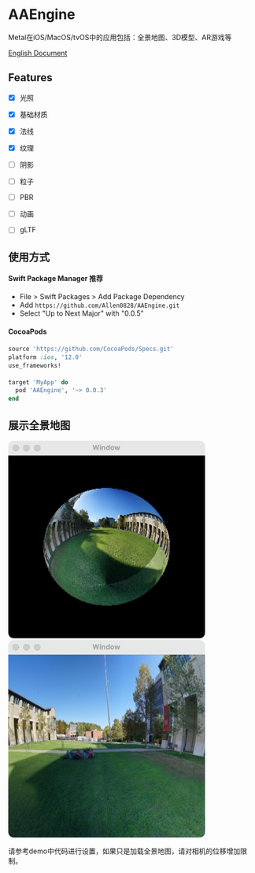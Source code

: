 # AAEngine
Metal在iOS/MacOS/tvOS中的应用包括：全景地图、3D模型、AR游戏等

[English Document](https://github.com/Allen0828/AAEngine/blob/master/README_EN.md)


## Features
- [x] 光照
- [x] 基础材质
- [x] 法线
- [x] 纹理
- [ ] 阴影
- [ ] 粒子
- [ ] PBR
- [ ] 动画
- [ ] gLTF


## 使用方式
#### Swift Package Manager  推荐

- File > Swift Packages > Add Package Dependency
- Add `https://github.com/Allen0828/AAEngine.git`
- Select "Up to Next Major" with "0.0.5"

#### CocoaPods

```ruby
source 'https://github.com/CocoaPods/Specs.git'
platform :ios, '12.0'
use_frameworks!

target 'MyApp' do
  pod 'AAEngine', '~> 0.0.3'
end
```

## 展示全景地图
<view><img src="https://github.com/Allen0828/AAEngine/blob/main/images/img_01.jpg" width="400"></img><img src="https://github.com/Allen0828/AAEngine/blob/main/images/img_02.jpg" width="400"></img>
</view>

请参考demo中代码进行设置，如果只是加载全景地图，请对相机的位移增加限制。
